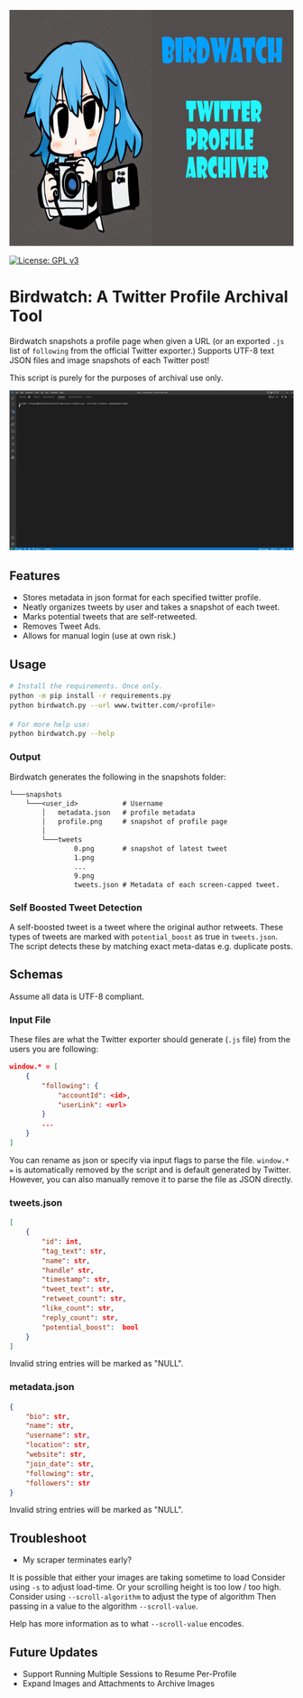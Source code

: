 
<p align="center">
    <img height="418" src="logo.png" alt="Birdwatch Logo">
</p>

[![License: GPL v3](https://img.shields.io/badge/License-GPLv3-blue.svg)](https://www.gnu.org/licenses/gpl-3.0)

# Birdwatch: A Twitter Profile Archival Tool


Birdwatch snapshots a profile page when given a URL (or an exported `.js` list of `following` from the official Twitter exporter.)
Supports UTF-8 text JSON files and image snapshots of each Twitter post!

This script is purely for the purposes of archival use only.

![Birdwatch](demo.gif)

## Features

* Stores metadata in json format for each specified twitter profile.
* Neatly organizes tweets by user and takes a snapshot of each tweet.
* Marks potential tweets that are self-retweeted.
* Removes Tweet Ads.
* Allows for manual login (use at own risk.)

## Usage

```bash
# Install the requirements. Once only.
python -m pip install -r requirements.py
python birdwatch.py --url www.twitter.com/<profile>

# For more help use:
python birdwatch.py --help
```

### Output

Birdwatch generates the following in the snapshots folder:

```
└───snapshots
    └───<user_id>           # Username
        │   metadata.json   # profile metadata
        │   profile.png     # snapshot of profile page
        │
        └───tweets
                0.png       # snapshot of latest tweet
                1.png
                ...
                9.png
                tweets.json # Metadata of each screen-capped tweet.
```

### Self Boosted Tweet Detection

A self-boosted tweet is a tweet where the original author retweets.
These types of tweets are marked with `potential_boost` as true in `tweets.json`.
The script detects these by matching exact meta-datas e.g. duplicate posts.

## Schemas

Assume all data is UTF-8 compliant.

### Input File

These files are what the Twitter exporter should generate (`.js` file) from the users you are following:

```json
window.* = [
    {
        "following": {
            "accountId": <id>,
            "userLink": <url>
        }
        ...
    }
]
```

You can rename as json or specify via input flags to parse the file. `window.* =` is automatically removed by the script and is default generated by Twitter. However, you can also manually remove it to parse the file as JSON directly.

### tweets.json

```json
[
    {
        "id": int,
        "tag_text": str,
        "name": str,
        "handle" str,
        "timestamp": str,
        "tweet_text": str,
        "retweet_count": str,
        "like_count": str,
        "reply_count": str,
        "potential_boost":  bool
    }
]
```

Invalid string entries will be marked as "NULL".

###  metadata.json

```json
{
    "bio": str,
    "name": str,
    "username": str,
    "location": str,
    "website": str,
    "join_date": str,
    "following": str,
    "followers": str
}
```

Invalid string entries will be marked as "NULL".


## Troubleshoot

* My scraper terminates early?

It is possible that either your images are taking sometime to load Consider using `-s` to adjust load-time.
Or your scrolling height is too low / too high. Consider using `--scroll-algorithm` to adjust the type of algorithm
Then passing in a value to the algorithm `--scroll-value`.

Help has more information as to what `--scroll-value` encodes.

## Future Updates

* Support Running Multiple Sessions to Resume Per-Profile
* Expand Images and Attachments to Archive Images
